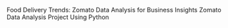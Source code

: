 Food Delivery Trends: Zomato Data Analysis for Business Insights
Zomato Data Analysis Project Using Python
